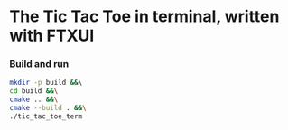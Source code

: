 # The Tic Tac Toe in terminal, written with FTXUI

### Build and run

```bash
mkdir -p build &&\ 
cd build &&\
cmake .. &&\
cmake --build . &&\
./tic_tac_toe_term 
```